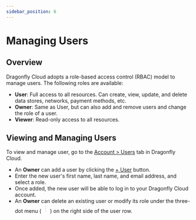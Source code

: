 ```yaml
---
sidebar_position: 6
---
```


# Managing Users

## Overview

Dragonfly Cloud adopts a role-based access control (RBAC) model to manage users.
The following roles are available:

- **User**: Full access to all resources. Can create, view, update, and delete data stores, networks, payment methods, etc.
- **Owner**: Same as User, but can also add and remove users and change the role of a user.
- **Viewer**: Read-only access to all resources.

## Viewing and Managing Users

To view and manage user, go to the [Account > Users](https://dragonflydb.cloud/account/users) tab in Dragonfly Cloud.

- An **Owner** can add a user by clicking the [+ User](https://dragonflydb.cloud/account/users/new) button.  
- Enter the new user's first name, last name, and email address, and select a role.
- Once added, the new user will be able to log in to your Dragonfly Cloud account.
- An **Owner** can delete an existing user or modify its role under the three-dot menu (<svg xmlns="http://www.w3.org/2000/svg" height="24px" viewBox="0 -960 960 960" width="24px" fill="#e8eaed"><path d="M480-160q-33 0-56.5-23.5T400-240q0-33 23.5-56.5T480-320q33 0 56.5 23.5T560-240q0 33-23.5 56.5T480-160Zm0-240q-33 0-56.5-23.5T400-480q0-33 23.5-56.5T480-560q33 0 56.5 23.5T560-480q0 33-23.5 56.5T480-400Zm0-240q-33 0-56.5-23.5T400-720q0-33 23.5-56.5T480-800q33 0 56.5 23.5T560-720q0 33-23.5 56.5T480-640Z"/></svg>) on the right side of the user row.
